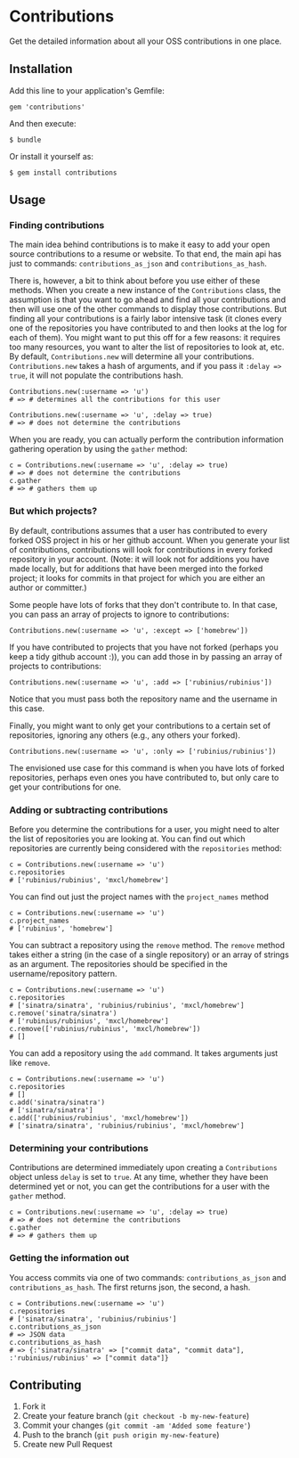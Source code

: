 # Contributions

Get the detailed information about all your OSS contributions in one 
place.

## Installation

Add this line to your application's Gemfile:

    gem 'contributions'

And then execute:

    $ bundle

Or install it yourself as:

    $ gem install contributions

## Usage

### Finding contributions

The main idea behind contributions is to make it easy to add your open 
source contributions to a resume or website.  To that end, the main api 
has just to commands: `contributions_as_json` and 
`contributions_as_hash`.

There is, however, a bit to think about before you use either of these 
methods.  When you create a new instance of the `Contributions` class, 
the assumption is that you want to go ahead and find all your 
contributions and then will use one of the other commands to display 
those contributions.  But finding all your contributions is a fairly 
labor intensive task (it clones every one of the repositories you have 
contributed to and then looks at the log for each of them).  You might 
want to put this off for a few reasons: it requires too many resources, 
you want to alter the list of repositories to look at, etc.  By default, 
`Contributions.new` will determine all your contributions.  
`Contributions.new` takes a hash of arguments, and if you pass it 
`:delay => true`, it will not populate the contributions hash.

    Contributions.new(:username => 'u')
    # => # determines all the contributions for this user

    Contributions.new(:username => 'u', :delay => true)
    # => # does not determine the contributions

When you are ready, you can actually perform the contribution 
information gathering operation by using the `gather` method:

    c = Contributions.new(:username => 'u', :delay => true)
    # => # does not determine the contributions
    c.gather
    # => # gathers them up

### But which projects?

By default, contributions assumes that a user has contributed to every 
forked OSS project in his or her github account.  When you generate your 
list of contributions, contributions will look for contributions in 
every forked repository in your account.  (Note: it will look not for 
additions you have made locally, but for additions that have been merged 
into the forked project; it looks for commits in that project for which 
you are either an author or committer.)

Some people have lots of forks that they don't contribute to.  In that 
case, you can pass an array of projects to ignore to contributions:

    Contributions.new(:username => 'u', :except => ['homebrew'])

If you have contributed to projects that you have not forked (perhaps 
you keep a tidy github account :)), you can add those in by passing an 
array of projects to contributions:

    Contributions.new(:username => 'u', :add => ['rubinius/rubinius'])

Notice that you must pass both the repository name and the username in 
this case.

Finally, you might want to only get your contributions to a certain set 
of repositories, ignoring any others (e.g., any others your forked).

    Contributions.new(:username => 'u', :only => ['rubinius/rubinius'])

The envisioned use case for this command is when you have lots of forked 
repositories, perhaps even ones you have contributed to, but only care 
to get your contributions for one.

### Adding or subtracting contributions

Before you determine the contributions for a user, you might need to 
alter the list of repositories you are looking at.  You can find out 
which repositories are currently being considered with the 
`repositories` method:

    c = Contributions.new(:username => 'u')
    c.repositories
    # ['rubinius/rubinius', 'mxcl/homebrew']

You can find out just the project names with the `project_names` method

    c = Contributions.new(:username => 'u')
    c.project_names
    # ['rubinius', 'homebrew']

You can subtract a repository using the `remove` method.  The `remove` 
method takes either a string (in the case of a single repository) or an 
array of strings as an argument.  The repositories should be specified 
in the username/repository pattern.

    c = Contributions.new(:username => 'u')
    c.repositories
    # ['sinatra/sinatra', 'rubinius/rubinius', 'mxcl/homebrew']
    c.remove('sinatra/sinatra')
    # ['rubinius/rubinius', 'mxcl/homebrew']
    c.remove(['rubinius/rubinius', 'mxcl/homebrew'])
    # []

You can add a repository using the `add` command.  It takes arguments 
just like `remove`.

    c = Contributions.new(:username => 'u')
    c.repositories
    # []
    c.add('sinatra/sinatra')
    # ['sinatra/sinatra']
    c.add(['rubinius/rubinius', 'mxcl/homebrew'])
    # ['sinatra/sinatra', 'rubinius/rubinius', 'mxcl/homebrew']

### Determining your contributions

Contributions are determined immediately upon creating a `Contributions` 
object unless `delay` is set to `true`.  At any time, whether they have 
been determined yet or not, you can get the contributions for a user 
with the `gather` method.

    c = Contributions.new(:username => 'u', :delay => true)
    # => # does not determine the contributions
    c.gather
    # => # gathers them up

### Getting the information out

You access commits via one of two commands: `contributions_as_json` and 
`contributions_as_hash`.  The first returns json, the second, a hash.

    c = Contributions.new(:username => 'u')
    c.repositories
    # ['sinatra/sinatra', 'rubinius/rubinius']
    c.contributions_as_json
    # => JSON data
    c.contributions_as_hash
    # => {:'sinatra/sinatra' => ["commit data", "commit data"], :'rubinius/rubinius' => ["commit data"]}


## Contributing

1. Fork it
2. Create your feature branch (`git checkout -b my-new-feature`)
3. Commit your changes (`git commit -am 'Added some feature'`)
4. Push to the branch (`git push origin my-new-feature`)
5. Create new Pull Request
